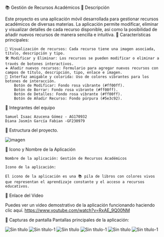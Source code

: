 📚 Gestión de Recursos Académicos
📝 Descripción

Este proyecto es una aplicación móvil desarrollada para gestionar recursos académicos de diversas materias. La aplicación permite modificar, eliminar y visualizar detalles de cada recurso disponible, así como la posibilidad de añadir nuevos recursos de manera sencilla e intuitiva.
🔑 Características principales:

    📖 Visualización de recursos: Cada recurso tiene una imagen asociada, título, descripción y tipo.
    🛠️ Modificar y Eliminar: Los recursos se pueden modificar o eliminar a través de botones interactivos.
    ➕ Añadir nuevos recursos: Formulario para agregar nuevos recursos con campos de título, descripción, tipo, enlace e imagen.
    🎨 Interfaz amigable y colorida: Uso de colores vibrantes para los botones de interacción.
        Botón de Modificar: Fondo rosa vibrante (#ff00ff).
        Botón de Borrar: Fondo rosa vibrante (#ff00ff).
        Botón de Detalles: Fondo rosa vibrante (#ff00ff).
        Botón de Añadir Recurso: Fondo púrpura (#5e3c92).

👥 Integrantes del equipo

    Samuel Isaac Azucena Gómez - AG170932 
    Diana Jasmín García Fabian -GF230979      
    

📂 Estructura del proyecto.

  ![imagen](https://github.com/user-attachments/assets/531d02fc-27c8-4ca5-91dc-ab833427d186)
     
📱 Icono y Nombre de la Aplicación

    Nombre de la aplicación: Gestión de Recursos Académicos

    Icono de la aplicación:

    El icono de la aplicación es una 📚 pila de libros con colores vivos que representan el aprendizaje constante y el acceso a recursos educativos.

🎥 Enlace del Video

Puedes ver un video demostrativo de la aplicación funcionando haciendo clic aquí.
https://www.youtube.com/watch?v=RxAE_9Q00NM

🌟 Capturas de pantalla
Pantallas principales de la aplicación:

![Sin título](https://github.com/user-attachments/assets/3123aba8-04a4-4699-926c-4ebb0e9f03d4)
![Sin título-1](https://github.com/user-attachments/assets/6e574d85-d5ed-49e2-9668-101ad0c0420a)
![Sin título](https://github.com/user-attachments/assets/ee6dfd18-1ea8-4704-9064-970f26ce830e)
![Sin título-1](https://github.com/user-attachments/assets/86530638-d51f-49d8-a779-a65c65c3a020)
![Sin título](https://github.com/user-attachments/assets/6b3ade7b-8f04-4274-9588-c135888a9815)
![Sin título-1](https://github.com/user-attachments/assets/c7cd276c-dc41-4d3e-9ca1-5deb74ac97de)




